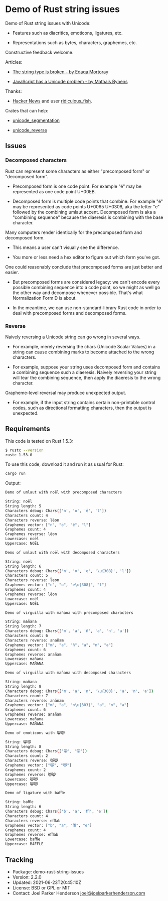 # Demo of Rust string issues

Demo of Rust string issues with Unicode:

* Features such as diacritics, emoticons, ligatures, etc.

* Representations such as bytes, characters, graphemes, etc.

Constructive feedback welcome.

Articles:

* [The string type is broken - by Edaqa Mortoray](https://mortoray.com/2013/11/27/the-string-type-is-broken/)

* [JavaScript has a Unicode problem - by Mathais Bynens](https://mathiasbynens.be/notes/javascript-unicode)

Thanks:

* [Hacker News](https://news.ycombinator.com/item?id=27599243) and user [ridiculous_fish](https://news.ycombinator.com/user?id=ridiculous_fish).

Crates that can help:

* [unicode_segmentation](https://crates.io/crates/unicode_segmentation)

* [unicode_reverse](https://crates.io/crates/unicode_reverse)


## Issues


### Decomposed characters

Rust can represent some characters as either "precomposed form" or "decomposed form".

* Precomposed form is one code point. For example "ë" may be represented as one code point U+00EB.

* Decomposed form is multiple code points that combine. For example "ë" may be represented as code points U+0065 U+0308, aka the letter "e" followed by the combining umlaut accent. Decomposed form is aka a "combining sequence" because the diaeresis is combining with the base character.

Many computers render identically for the precomposed form and decomposed form.

* This means a user can't visually see the difference.

* You more or less need a hex editor to figure out which form you've got.

One could reasonably conclude that precomposed forms are just better and easier.

* But precomposed forms are considered legacy: we can't encode every possible combining sequence into a code point, so we might as well go the other way and decompose whenever possible. That's what Normalization Form D is about.

* In the meantime, we can use non-standard-library Rust code in order to deal with precomposed forms and decomposed forms.


### Reverse

Naively reversing a Unicode string can go wrong in several ways. 

* For example, merely reversing the chars (Unicode Scalar Values) in a string can cause combining marks to become attached to the wrong characters. 

* For example, suppose your string uses decomposed form and contains a combining sequence such a diaeresis. Naively reversing your string will tear the combining sequence, then apply the diaeresis to the wrong character.

Grapheme-level reversal may produce unexpected output.

* For example, if the input string contains certain non-printable control codes, such as directional formatting characters, then the output is unexpected.


## Requirements

This code is tested on Rust 1.5.3:

```sh
$ rustc --version                                                                     
rustc 1.53.0
```

To use this code, download it and run it as usual for Rust:

```sh
cargo run
```

Output:

```sh
Demo of umlaut with noël with precomposed characters

String: noël
String length: 5
Characters debug: Chars(['n', 'o', 'ë', 'l'])
Characters count: 4
Characters reverse: lëon
Graphemes vector: ["n", "o", "ë", "l"]
Graphemes count: 4
Graphemes reverse: lëon
Lowercase: noël
Uppercase: NOËL

Demo of umlaut with noël with decomposed characters

String: noël
String length: 6
Characters debug: Chars(['n', 'o', 'e', '\u{308}', 'l'])
Characters count: 5
Characters reverse: l̈eon
Graphemes vector: ["n", "o", "e\u{308}", "l"]
Graphemes count: 4
Graphemes reverse: lëon
Lowercase: noël
Uppercase: NOËL

Demo of virguilla with mañana with precomposed characters

String: mañana
String length: 7
Characters debug: Chars(['m', 'a', 'ñ', 'a', 'n', 'a'])
Characters count: 6
Characters reverse: anañam
Graphemes vector: ["m", "a", "ñ", "a", "n", "a"]
Graphemes count: 6
Graphemes reverse: anañam
Lowercase: mañana
Uppercase: MAÑANA

Demo of virguilla with mañana with decomposed characters

String: mañana
String length: 8
Characters debug: Chars(['m', 'a', 'n', '\u{303}', 'a', 'n', 'a'])
Characters count: 7
Characters reverse: anãnam
Graphemes vector: ["m", "a", "n\u{303}", "a", "n", "a"]
Graphemes count: 6
Graphemes reverse: anañam
Lowercase: mañana
Uppercase: MAÑANA

Demo of emoticons with 😸😾

String: 😸😾
String length: 8
Characters debug: Chars(['😸', '😾'])
Characters count: 2
Characters reverse: 😾😸
Graphemes vector: ["😸", "😾"]
Graphemes count: 2
Graphemes reverse: 😾😸
Lowercase: 😸😾
Uppercase: 😸😾

Demo of ligature with baﬄe

String: baﬄe
String length: 6
Characters debug: Chars(['b', 'a', 'ﬄ', 'e'])
Characters count: 4
Characters reverse: eﬄab
Graphemes vector: ["b", "a", "ﬄ", "e"]
Graphemes count: 4
Graphemes reverse: eﬄab
Lowercase: baﬄe
Uppercase: BAFFLE
```


## Tracking

* Package: demo-rust-string-issues
* Version: 2.2.0
* Updated: 2021-06-23T20:45:10Z
* License: BSD or GPL or MIT
* Contact: Joel Parker Henderson <joel@joelparkerhenderson.com>
